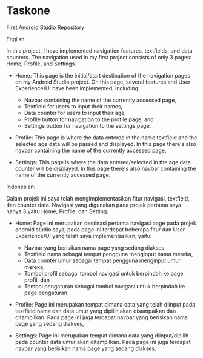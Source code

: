 # Taskone
First Android Studio Repository

English:

In this project, I have implemented navigation features, textfields, and data counters. The navigation used in my first project consists of only 3 pages: Home, Profile, and Settings.
-  Home: This page is the initial/start destination of the navigation pages on my Android Studio project. On this page, several features and User Experience/UI have been implemented, including:
    -  Navbar containing the name of the currently accessed page,
    -  Textfield for users to input their names,
    -  Data counter for users to input their age,
    -  Profile button for navigation to the profile page, and
    -  Settings button for navigation to the settings page.

-  Profile: This page is where the data entered in the name textfield and the selected age data will be passed and displayed. In this page there's also navbar containing the name of the currently accessed page,
  
-  Settings: This page is where the data entered/selected in the age data counter will be displayed. In this page there's also navbar containing the name of the currently accessed page.


Indonesian:

Dalam projek ini saya telah mengimplementasikan fitur navigasi, textfield, dan counter data. Navigasi yang digunakan pada projek pertama saya hanya 3 yaitu Home, Profile, dan Setting.
-  Home: Page ini merupakan destinasi pertama navigasi page pada projek android studio saya, pada page ini terdepat beberapa fitur dan User Experience/UI yang telah saya implementasikan, yaitu:
    -  Navbar yang berisikan nama page yang sedang diakses,
    -  Textfield nama sebagai tempat pengguna menginput nama mereka,
    -  Data counter umur sebagai tempat pengguna menginput umur mereka,
    -  Tombol profil sebagai tombol navigasi untuk berpindah ke page profil, dan
    -  Tombol pengaturan sebagai tombol navigasi untuk berpindah ke page pengaturan.

-  Profile: Page ini merupakan tempat dimana data yang telah diinput pada textfield nama dan data umur yang dipilih akan disampaikan dan ditampilkan. Pada page ini juga terdapat navbar yang berisikan nama page yang sedang diakses,

-  Settings: Page ini merupakan tempat dimana data yang diinput/dipilih pada counter data umur akan ditampilkan. Pada page ini juga terdapat navbar yang berisikan nama page yang sedang diakses.
